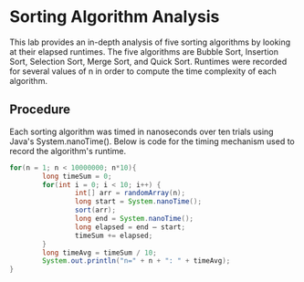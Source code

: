 # Sorting Algorithm Analysis

This lab provides an in-depth analysis of five sorting algorithms by looking at their elapsed runtimes. The five algorithms are Bubble Sort, Insertion Sort, Selection Sort, Merge Sort, and Quick Sort. Runtimes were recorded for several values of n in order to compute the time complexity of each algorithm.

## Procedure

Each sorting algorithm was timed in nanoseconds over ten trials using Java's System.nanoTime(). Below is code for the timing mechanism used to record the algorithm's runtime.

``` Java
for(n = 1; n < 10000000; n*10){
        long timeSum = 0;
        for(int i = 0; i < 10; i++) {
                int[] arr = randomArray(n);
                long start = System.nanoTime();
                sort(arr);
                long end = System.nanoTime();
                long elapsed = end – start;
                timeSum += elapsed;
        }
        long timeAvg = timeSum / 10;
        System.out.println("n=" + n + ": " + timeAvg);
}
```
